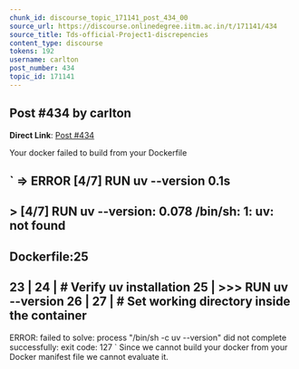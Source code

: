 ```yaml
---
chunk_id: discourse_topic_171141_post_434_00
source_url: https://discourse.onlinedegree.iitm.ac.in/t/171141/434
source_title: Tds-official-Project1-discrepencies
content_type: discourse
tokens: 192
username: carlton
post_number: 434
topic_id: 171141
---
```


## Post #434 by carlton

**Direct Link**: [Post #434](https://discourse.onlinedegree.iitm.ac.in/t/171141/434)

Your docker failed to build from your Dockerfile

` =&gt; ERROR [4/7] RUN uv --version 0.1s
------
 &gt; [4/7] RUN uv --version:
0.078 /bin/sh: 1: uv: not found
------
Dockerfile:25
--------------------
 23 | 
 24 | # Verify uv installation
 25 | &gt;&gt;&gt; RUN uv --version
 26 | 
 27 | # Set working directory inside the container
--------------------
ERROR: failed to solve: process "/bin/sh -c uv --version" did not complete successfully: exit code: 127
`
Since we cannot build your docker from your Docker manifest file we cannot evaluate it.
